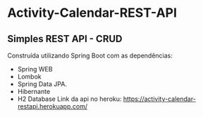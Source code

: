 # Activity-Calendar-REST-API
## Simples REST API - CRUD
Construída utilizando Spring Boot com as dependências: 
 * Spring WEB 
 * Lombok 
 * Spring Data JPA. 
 * Hibernante
 * H2 Database
Link da api no heroku: https://activity-calendar-restapi.herokuapp.com/
